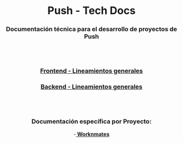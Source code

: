 

<br />

<div align="center">

# **Push - Tech Docs**

### Documentación técnica para el desarrollo de proyectos de **Push**

</div>

<br />
<br />

<div align="center">

### [**Frontend - Lineamientos generales**](https://github.com/AI-CORE-dev/tech-docs/tree/master/Frontend)

### [**Backend - Lineamientos generales**](https://github.com/AI-CORE-dev/tech-docs/tree/master/Backend)

<br />
<br />

### **Documentación específica por Proyecto:**
-**[ Worknmates](https://github.com/AI-CORE-dev/tech-docs/tree/master/Projects/Worknmates)**

</div>
